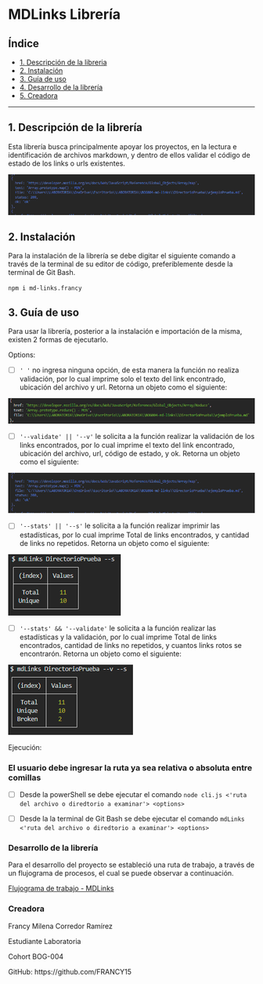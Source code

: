 # **MDLinks Librería**

## **Índice**

* [1. Descripción de la libreria](#1-descripción-de-la-librería)
* [2. Instalación](#2-instalación)
* [3. Guía de uso](#3-guía-de-uso)
* [4. Desarrollo de la librería](#4-desarrollo-de-la-librería)
* [5. Creadora](#5-creadora)

***

## 1. **Descripción de la librería**

Esta librería busca principalmente apoyar los proyectos, en la lectura e identificación de archivos markdown, y dentro de ellos validar el código de estado de los links o urls existentes.


![ObjetoUrlValidada](https://github.com/FRANCY15/BOG004-md-links/blob/mdLinks/img/objetoUrlValidada.PNG)

## 2. **Instalación**

Para la instalación de la librería se debe digitar el siguiente comando a través de la terminal de su editor de código, preferiblemente desde la terminal de Git Bash.

`npm i md-links.francy`
 
## 3. **Guía de uso**

<p> Para usar la librería, posterior a la instalación e importación de la misma, existen 2 formas de ejecutarlo.

<p> Options:

- [ ] `' '` no ingresa ninguna opción, de esta manera la función no realiza validación, por lo cual imprime solo el texto del link encontrado, ubicación del archivo y url. Retorna un objeto como el siguiente: 

![ObjetoSinOptions](https://github.com/FRANCY15/BOG004-md-links/blob/mdLinks/img/objetoSinValidacion.PNG)

- [ ] `'--validate' || '--v'` le solicita a la función realizar la validación de los links encontrados, por lo cual imprime el texto del link encontrado, ubicación del archivo, url, código de estado, y ok. Retorna un objeto como el siguiente:

![ObjetoConValidate](https://github.com/FRANCY15/BOG004-md-links/blob/mdLinks/img/objetoUrlValidada.PNG)

- [ ] `'--stats' || '--s'` le solicita a la función realizar imprimir las estadísticas, por lo cual imprime Total de links encontrados, y cantidad de links no repetidos. Retorna un objeto como el siguiente:

![ObjetoConStats](https://github.com/FRANCY15/BOG004-md-links/blob/mdLinks/img/objetoStats.PNG)

- [ ] `'--stats' && '--validate'` le solicita a la función realizar las estadísticas y la validación, por lo cual imprime Total de links encontrados, cantidad de links no repetidos, y cuantos links rotos se encontrarón. Retorna un objeto como el siguiente:

![ObjetoConStats&Validate](https://github.com/FRANCY15/BOG004-md-links/blob/mdLinks/img/objetoStatsValidate.PNG)

<p> Ejecución:

### **El usuario debe ingresar la ruta ya sea relativa o absoluta entre comillas**

- [ ] Desde la powerShell se debe ejecutar el comando `node cli.js <'ruta del archivo o diredtorio a examinar'> <options>`

- [ ] Desde la la terminal de Git Bash se debe ejecutar el comando `mdLinks <'ruta del archivo o diredtorio a examinar'> <options>`

### **Desarrollo de la librería**

<p> Para el desarrollo del proyecto se estableció una ruta de trabajo, a través de un flujograma de procesos, el cual se puede observar a continuación.

[Flujograma de trabajo - MDLinks](https://lucid.app/lucidchart/59d4dea8-a682-469e-98ea-2185e979fc24/edit?invitationId=inv_f0ed0629-4644-4208-bdb8-51b670f1b30a)


### **Creadora**

<p> Francy Milena Corredor Ramírez
<p> Estudiante Laboratoria
<p> Cohort BOG-004
<P> GitHub: https://github.com/FRANCY15
